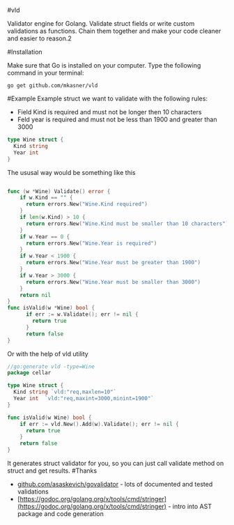 #vld

Validator engine for Golang. Validate struct fields or write custom validations as functions.
Chain them together and make your code cleaner and easier to reason.2

#Installation

Make sure that Go is installed on your computer. Type the following command in your terminal:
```
go get github.com/mkasner/vld
```
#Example
Example struct we want to validate with the following rules:
- Field Kind is required and must not be longer then 10 characters
- Feld year is required and must not be less than 1900 and greater than 3000

```go
type Wine struct {
  Kind string
  Year int
}
```
The ususal way would be something like this
```go

func (w *Wine) Validate() error {
    if w.Kind == "" {
      return errors.New("Wine.Kind required")
    }
    if len(w.Kind) > 10 {
      return errors.New("Wine.Kind must be smaller than 10 characters")
    }
    if w.Year == 0 {
      return errors.New("Wine.Year is required")
    }
    if w.Year < 1900 {
      return errors.New("Wine.Year must be greater than 1900")
    }
    if w.Year > 3000 {
      return errors.New("Wine.Year must be smaller than 3000")
    }
    return nil
}
func isValid(w *Wine) bool {
      if err := w.Validate(); err != nil {
        return true
      }
      return false
}
```
Or with the help of vld utility
```go
//go:generate vld -type=Wine
package cellar

type Wine struct {
  Kind string `vld:"req,maxlen=10"`
  Year int  `vld:"req,maxint=3000,minint=1900"`
}

func isValid(w Wine) bool {
    if err := vld.New().Add(w).Validate(); err != nil {
      return true
    }
    return false
}
```
It generates struct validator for you, so you can just call validate method on struct and get results.
#Thanks
- [github.com/asaskevich/govalidator](https://github.com/asaskevich/govalidator)  - lots of documented and tested validations
- [https://godoc.org/golang.org/x/tools/cmd/stringer](https://godoc.org/golang.org/x/tools/cmd/stringer) - intro into AST package and code generation